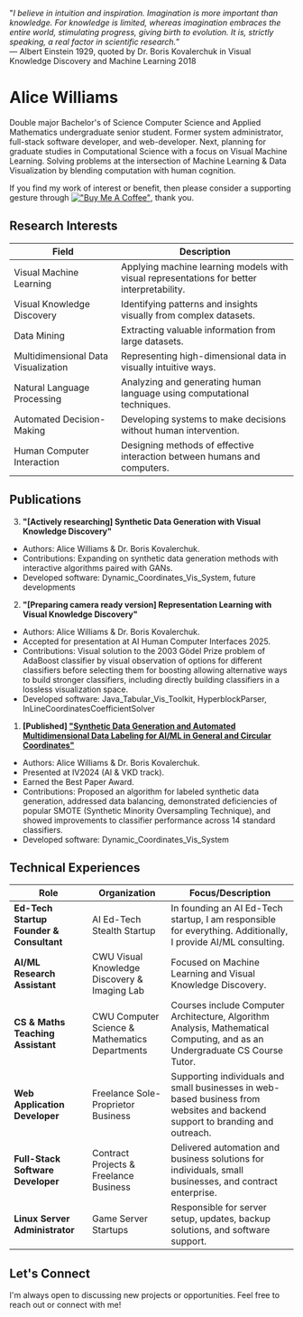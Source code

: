 "*I believe in intuition and inspiration. Imagination is more important than knowledge. For knowledge is limited, whereas imagination embraces the entire world, stimulating progress, giving birth to evolution. It is, strictly speaking, a real factor in scientific research.*”  
― Albert Einstein 1929, quoted by Dr. Boris Kovalerchuk in Visual Knowledge Discovery and Machine Learning 2018

# Alice Williams

Double major Bachelor's of Science Computer Science and Applied Mathematics undergraduate senior student. Former system administrator, full-stack software developer, and web-developer. Next, planning for graduate studies in Computational Science with a focus on Visual Machine Learning. Solving problems at the intersection of Machine Learning & Data Visualization by blending computation with human cognition.

If you find my work of interest or benefit, then please consider a supporting gesture through [!["Buy Me A Coffee"](https://www.buymeacoffee.com/assets/img/custom_images/orange_img.png)](https://www.buymeacoffee.com/avaavarai), thank you.

## Research Interests
| Field                                 | Description                         |
|---------------------------------------|-------------------------------------|
| Visual Machine Learning               | Applying machine learning models with visual representations for better interpretability. |
| Visual Knowledge Discovery            | Identifying patterns and insights visually from complex datasets. |
| Data Mining                           | Extracting valuable information from large datasets. |
| Multidimensional Data Visualization   | Representing high-dimensional data in visually intuitive ways. |
| Natural Language Processing           | Analyzing and generating human language using computational techniques. |
| Automated Decision-Making             | Developing systems to make decisions without human intervention. |
| Human Computer Interaction            | Designing methods of effective interaction between humans and computers. |

## Publications

3. **"[Actively researching] Synthetic Data Generation with Visual Knowledge Discovery"**
- Authors: Alice Williams & Dr. Boris Kovalerchuk.
- Contributions: Expanding on synthetic data generation methods with interactive algorithms paired with GANs.
- Developed software: Dynamic_Coordinates_Vis_System, future developments

2. **"[Preparing camera ready version] Representation Learning with Visual Knowledge Discovery"**
- Authors: Alice Williams & Dr. Boris Kovalerchuk.
- Accepted for presentation at AI Human Computer Interfaces 2025.
- Contributions: Visual solution to the 2003 Gödel Prize problem of AdaBoost classifier by visual observation of options for different classifiers before selecting them for boosting allowing alternative ways to build stronger classifiers, including directly building classifiers in a lossless visualization space.
- Developed software: Java_Tabular_Vis_Toolkit, HyperblockParser, InLineCoordinatesCoefficientSolver

1. **[Published] ["Synthetic Data Generation and Automated Multidimensional Data Labeling for AI/ML in General and Circular Coordinates"](https://arxiv.org/abs/2409.02079)**
- Authors: Alice Williams & Dr. Boris Kovalerchuk.
- Presented at IV2024 (AI & VKD track).
- Earned the Best Paper Award.
- Contributions: Proposed an algorithm for labeled synthetic data generation, addressed data balancing, demonstrated deficiencies of popular SMOTE (Synthetic Minority Oversampling Technique), and showed improvements to classifier performance across 14 standard classifiers.
- Developed software: Dynamic_Coordinates_Vis_System

## Technical Experiences
| Role                                     | Organization                                  | Focus/Description                                                                 |
|------------------------------------------|-----------------------------------------------|-----------------------------------------------------------------------------------|
| **Ed-Tech Startup Founder & Consultant** | AI Ed-Tech Stealth Startup                    | In founding an AI Ed-Tech startup, I am responsible for everything. Additionally, I provide AI/ML consulting. |
| **AI/ML Research Assistant**             | CWU Visual Knowledge Discovery & Imaging Lab  | Focused on Machine Learning and Visual Knowledge Discovery.                       |
| **CS & Maths Teaching Assistant**        | CWU Computer Science & Mathematics Departments| Courses include Computer Architecture, Algorithm Analysis, Mathematical Computing, and as an Undergraduate CS Course Tutor. |
| **Web Application Developer**            | Freelance Sole-Proprietor Business            | Supporting individuals and small businesses in web-based business from websites and backend support to branding and outreach. |
| **Full-Stack Software Developer**        | Contract Projects & Freelance Business        | Delivered automation and business solutions for individuals, small businesses, and contract enterprise. |
| **Linux Server Administrator**           | Game Server Startups                          | Responsible for server setup, updates, backup solutions, and software support.    |

## Let's Connect
I'm always open to discussing new projects or opportunities. Feel free to reach out or connect with me!
